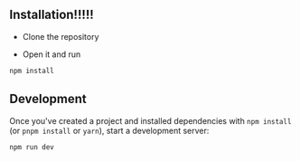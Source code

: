 ## Installation!!!!!

- Clone the repository

- Open it and run

```bash
npm install
```

## Development

Once you've created a project and installed dependencies with `npm install` (or `pnpm install` or `yarn`), start a development server:

```bash
npm run dev

```
